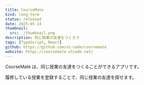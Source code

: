 ```yaml
---
title: CourseMate
kind: long-term
status: released
date: 2025-05-14
thumbnail:
  src: ./thumbnail.png
description: 同じ授業の友達をつくろう
tags: [TypeScript, React]
github: https://github.com/ut-code/coursemate
website: https://coursemate.utcode.net/
---
```


CourseMate は、同じ授業の友達をつくることができるアプリです。

履修している授業を登録することで、同じ授業の友達を探せます。
